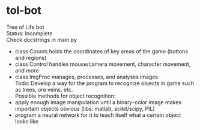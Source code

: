 # tol-bot
Tree of Life bot </br>
Status: Incomplete </br>
Check docstrings in main.py </br>
- class Coords holds the coordinates of key areas of the game (buttons and regions)
- class Control handles mouse/camera movement, character movement, and more
- class ImgProc manages, processes, and analyses images </br>
Todo: Develop a way for the program to recognize objects in game such as trees, ore veins, etc. </br>
Possible methods for object recognition: </br>
- apply enough image manipulation until a binary-color image makes important objects obvious (libs: matlab, scikit/scipy, PIL)
- program a neural network for it to teach itself what a certain object looks like
